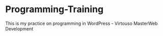 # Programming-Training
This is my practice on programming in WordPress - Virtouso MasterWeb Development
